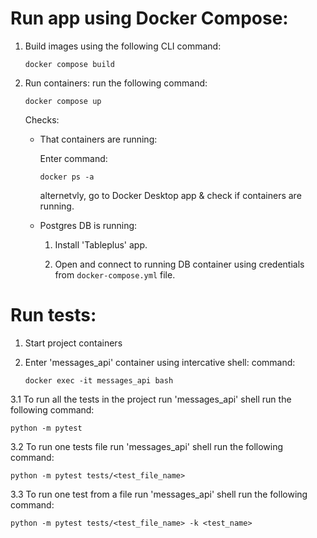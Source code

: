 # Run app using Docker Compose:

1. Build images
   using the following CLI command:

   ```
   docker compose build
   ```

2. Run containers:
   run the following command:

   ```
   docker compose up
   ```

   Checks:

   - That containers are running:

     Enter command:

     ```
     docker ps -a
     ```

     alternetvly, go to Docker Desktop app & check if containers are running.

   - Postgres DB is running:

     1. Install 'Tableplus' app.

     2. Open and connect to running DB container using credentials from `docker-compose.yml` file.

# Run tests:

1. Start project containers

2. Enter 'messages_api' container using intercative shell:
   command:

   ```
   docker exec -it messages_api bash
   ```

3.1 To run all the tests in the project run 'messages_api' shell run the following command:

```
python -m pytest
```

3.2 To run one tests file run 'messages_api' shell run the following command:

```
python -m pytest tests/<test_file_name>
```

3.3 To run one test from a file run 'messages_api' shell run the following command:

```
python -m pytest tests/<test_file_name> -k <test_name>
```
